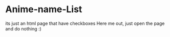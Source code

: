 # Anime-name-List
its just an html page that have checkboxes
Here me out, just open the page and do nothing :)

